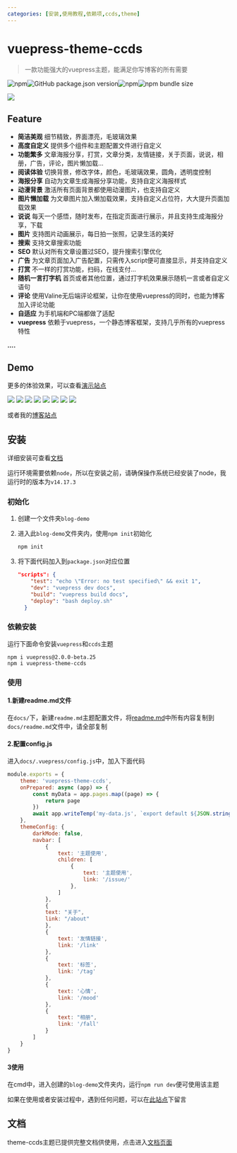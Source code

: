 ```yaml
---
categories: [安装,使用教程,依赖项,ccds,theme]
---
```








# vuepress-theme-ccds

>  一款功能强大的vuepress主题，能满足你写博客的所有需要

![npm](https://img.shields.io/npm/v/vuepress-theme-ccds)![GitHub package.json version](https://img.shields.io/github/package-json/v/qsyyke/vuepress-theme-ccds)![npm](https://img.shields.io/npm/dw/vuepress-theme-ccds)![npm bundle size](https://img.shields.io/bundlephobia/min/vuepress-theme-ccds)


![](https://ooszy.cco.vin/img/theme/%E4%B8%BB%E9%A2%98.jpg)




## Feature

- **简洁美观** 细节精致，界面漂亮，毛玻璃效果
- **高度自定义** 提供多个组件和主题配置文件进行自定义
- **功能繁多** 文章海报分享，打赏，文章分类，友情链接，关于页面，说说，相册，广告，评论，图片懒加载...
- **阅读体验** 切换背景，修改字体，颜色，毛玻璃效果，圆角，透明度控制
- **海报分享** 自动为文章生成海报分享功能，支持自定义海报样式
- **动漫背景** 激活所有页面背景都使用动漫图片，也支持自定义
- **图片懒加载** 为文章图片加入懒加载效果，支持自定义占位符，大大提升页面加载效果
- **说说** 每天一个感悟，随时发布，在指定页面进行展示，并且支持生成海报分享，下载
- **图片** 支持图片动画展示，每日拍一张照，记录生活的美好
- **搜索** 支持文章搜索功能
- **SEO** 默认对所有文章设置过SEO，提升搜索引擎优化
- **广告** 为文章页面加入广告配置，只需传入script便可直接显示，并支持自定义
- **打赏** 不一样的打赏功能，扫码，在线支付...
- **随机一言打字机** 首页或者其他位置，通过打字机效果展示随机一言或者自定义语句
- **评论** 使用Valine无后端评论框架，让你在使用vuepress的同时，也能为博客加入评论功能
- **自适应** 为手机端和PC端都做了适配
- **vuepress** 依赖于vuepress，一个静态博客框架，支持几乎所有的vuepress特性

**....**



## Demo

更多的体验效果，可以查看<a href="https://theme-ccds.cco.vin/">演示站点</a>

![](https://ooszy.cco.vin/img/theme/article.jpg)
![](https://ooszy.cco.vin/img/theme/about.jpg)
![](https://ooszy.cco.vin/img/theme/comment-theme.jpg)
![](https://ooszy.cco.vin/img/theme/link.jpg)
![](https://ooszy.cco.vin/img/theme/mood.jpg)
![](https://ooszy.cco.vin/img/theme/phoone.jpg)
![](https://ooszy.cco.vin/img/theme/photo-theme.jpg)
![](https://ooszy.cco.vin/img/theme/tag.jpg)


或者我的<a href="https://blog.cco.vin">博客站点</a>



## 安装

详细安装可查看<a href="https://theme-ccds.cco.vin/home/#%E5%AE%89%E8%A3%85-1">文档</a>



运行环境需要依赖`node`，所以在安装之前，请确保操作系统已经安装了node，我运行时的版本为`v14.17.3`

### 初始化

1. 创建一个文件夹`blog-demo`

2. 进入此`blog-demo`文件夹内，使用`npm init`初始化

    ```sh
    npm init
    ```

3. 将下面代码加入到`package.json`对应位置

    ```json
    "scripts": {
        "test": "echo \"Error: no test specified\" && exit 1",
        "dev": "vuepress dev docs",
        "build": "vuepress build docs",
        "deploy": "bash deploy.sh"
      }
    ```

### 依赖安装

运行下面命令安装`vuepress`和`ccds`主题

```shell
npm i vuepress@2.0.0-beta.25
npm i vuepress-theme-ccds
```



### 使用

#### 1.新建readme.md文件

在`docs/`下，新建`readme.md`主题配置文件，将<a href="https://github.com/qsyyke/vuepress-theme-ccds/blob/v1.2.0/docs/README.md">readme.md</a>中所有内容复制到`docs/readme.md`文件中，请全部复制

#### 2.配置config.js

进入`docs/.vuepress/config.js`中，加入下面代码

```js
module.exports = {
    theme: 'vuepress-theme-ccds',
    onPrepared: async (app) => {
        const myData = app.pages.map((page) => {
            return page
        })
        await app.writeTemp('my-data.js', `export default ${JSON.stringify(myData)}`)
    },
    themeConfig: {
        darkMode: false,
        navbar: [
            {
                text: '主题使用',
                children: [
                    {
                        text: '主题使用',
                        link: '/issue/'
                    },
                ]
            },
            {
            text: "关于",
            link: "/about"
            },
            {
                text: '友情链接',
                link: '/link'
            },
            {
                text: '标签',
                link: '/tag'
            },
            {
                text: '心情',
                link: '/mood'
            },
            {
                text: "相册",
                link: '/fall'
            }
        ]
    }
}
```



#### 3使用

在cmd中，进入创建的`blog-demo`文件夹内，运行`npm run dev`便可使用该主题

如果在使用或者安装过程中，遇到任何问题，可以在<a href="https://theme-ccds.cco.vin/about">此站点</a>下留言



## 文档

theme-ccds主题已提供完整文档供使用，点击进入<a href="https://theme-ccds.cco.vin/home/#%E4%BB%8B%E7%BB%8D">文档页面</a>

